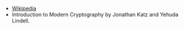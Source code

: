 - [Wikipedia](https://en.wikipedia.org/wiki/HMAC)
- Introduction to Modern Cryptography by Jonathan Katz and Yehuda Lindell.

